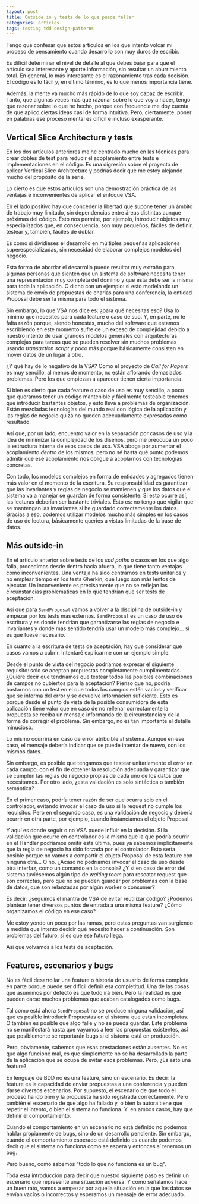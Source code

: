 ```yaml
---
layout: post
title: Outside in y tests de lo que puede fallar
categories: articles
tags: testing tdd design-patterns
---
```


Tengo que confesar que estos artículos en los que intento volcar mi proceso de pensamiento cuando desarrollo son muy duros de escribir. 

Es difícil determinar el nivel de detalle al que debes bajar para que el artículo sea interesante y aporte información, sin resultar un aburrimiento total. En general, lo más interesante es el razonamiento tras cada decisión. El código es lo fácil y, en último término, es lo que menos importancia tiene.

Además, la mente va mucho más rápido de lo que soy capaz de escribir. Tanto, que algunas veces más que razonar sobre lo que voy a hacer, tengo que razonar sobre lo que he hecho, porque con frecuencia me doy cuenta de que aplico ciertas ideas casi de forma intuitiva. Pero, ciertamente, poner en palabras ese proceso mental es difícil e incluso exasperante.

## Vertical Slice Architecture y tests

En los dos artículos anteriores me he centrado mucho en las técnicas para crear dobles de test para reducir el acoplamiento entre tests e implementaciones en el código. Es una digresión sobre el proyecto de aplicar Vertical Slice Architecture y podrías decir que me estoy alejando mucho del propósito de la serie.

Lo cierto es que estos artículos son una demostración práctica de las ventajas e inconvenientes de aplicar el enfoque VSA.

En el lado positivo hay que conceder la libertad que supone tener un ámbito de trabajo muy limitado, sin dependencias entre áreas distintas aunque próximas del código. Esto nos permite, por ejemplo, introducir objetos muy especializados que, en consecuencia, son muy pequeños, fáciles de definir, testear y, también, fáciles de doblar.

Es como si dividieses el desarrollo en múltiples pequeñas aplicaciones superespecializadas, sin necesidad de elaborar complejos modelos del negocio.

Esta forma de abordar el desarrollo puede resultar muy extraño para algunas personas que sienten que un sistema de software necesita tener una representación muy completa del dominio y que esta debe ser la misma para toda la aplicación. O dicho con un ejemplo: si esto modelando un sistema de envío de propuestas de charlas para una conferencia, la entidad Proposal debe ser la misma para todo el sistema.

Sin embargo, lo que VSA nos dice es: ¿para qué necesitas eso? Usa lo mínimo que necesites para cada feature o caso de suo. Y, en parte, no le falta razón porque, siendo honestas, mucho del software que estamos escribiendo en este momento sufre de un exceso de complejidad debido a nuestro intento de usar grandes modelos generales con arquitecturas complejas para tareas que se pueden resolver sin muchos problemas usando _transaction script_ y poco más porque básicamente consisten en mover datos de un lugar a otro.

¿Y qué hay de lo negativo de la VSA? Como el proyecto de _Call for Papers_ es muy sencillo, al menos de momento, no están aflorando demasiados problemas. Pero los que empiezan a aparecer tienen cierta importancia.

Si bien es cierto que cada feature o caso de uso es muy sencillo, a poco que queramos tener un código mantenible y fácilmente testeable tenemos que introducir bastantes objetos, y esto lleva a problemas de organización. Están mezcladas tecnologías del mundo real con lógica de la aplicación y las reglas de negocio quizá no queden adecuadamente expresadas como resultado.

Así que, por un lado, encuentro valor en la separación por casos de uso y la idea de minimizar la complejidad de los diseños, pero me preocupa un poco la estructura interna de esos casos de uso. VSA aboga por aumentar el acoplamiento _dentro_ de los mismos, pero no sé hasta qué punto podemos admitir que ese acoplamiento nos obligue a acoplarnos con tecnologías concretas.

Con todo, los modelos complejos en forma de entidades y agregados tienen más valor en el momento de la escritura. Su responsabilidad es garantizar que las invariantes y reglas de negocio se mantienen y que los datos que el sistema va a manejar se guardan de forma consistente. Si esto ocurre así, las lecturas deberían ser bastante triviales. Esto es: no tengo que vigilar que se mantengan las invariantes si he guardado correctamente los datos. Gracias a eso, podemos utilizar modelos mucho más simples en los casos de uso de lectura, básicamente queries a vistas limitadas de la base de datos.

## Más outside-in

En el artículo anterior sobre tests de los _sad paths_ o casos en los que algo falla, procedimos desde dentro hacia afuera, lo que tiene tanto ventajas como inconvenientes. Una ventaja ha sido centrarnos en tests unitarios y no emplear tiempo en los tests Gherkin, que luego son más lentos de ejecutar. Un inconveniente es precisamente que no se reflejan las circunstancias problemáticas en lo que tendrían que ser tests de aceptación.

Así que para `SendProposal` vamos a volver a la disciplina de outside-in y empezar por los tests más externos. `SendProposal` es un caso de uso de escritura y es donde tendrían que garantizarse las reglas de negocio e invariantes y donde más sentido tendría usar un modelo más complejo... si es que fuese necesario.

En cuanto a la escritura de tests de aceptación, hay que considerar qué casos vamos a cubrir. Intentaré explicarme con un ejemplo simple.

Desde el punto de vista del negocio podríamos expresar el siguiente requisito: solo se aceptan propuestas completamente cumplimentadas. ¿Quiere decir que tendríamos que testear todos las posibles combinaciones de campos no cubiertos para la aceptación? Pienso que no, podría bastarnos con un test en el que todos los campos estén vacíos y verificar que se informa del error y se devuelve información suficiente. Esto es porque desde el punto de vista de la posible consumidora de esta aplicación tiene valor que en caso de no rellenar correctamente la propuesta se reciba un mensaje informando de la circunstancia y de la forma de corregir el problema. Sin embargo, no es tan importante el detalle minucioso.

Lo mismo ocurriría en caso de error atribuible al sistema. Aunque en ese caso, el mensaje debería indicar que se puede intentar de nuevo, con los mismos datos.

Sin embargo, es posible que tengamos que testear unitariamente el error en cada campo, con el fin de obtener la resolución adecuada y garantizar que se cumplen las reglas de negocio propias de cada uno de los datos que necesitamos. Por otro lado, ¿esta validación es solo sintáctica o también semántica? 

En el primer caso, podría tener razón de ser que ocurra solo en el controlador, evitando invocar el caso de uso si la request no cumple los requisitos. Pero en el segundo caso, es una validación de negocio y debería ocurrir en otra parte, por ejemplo, cuando instanciamos el objeto Proposal.

Y aquí es donde seguir o no VSA puede influir en la decisión. Si la validación que ocurre en controlador es la misma que la que podría ocurrir en el Handler podríamos omitir esta última, pues ya sabemos implícitamente que la regla de negocio ha sido forzada por el controlador. Esto sería posible porque no vamos a compartir el objeto Proposal de esta feature con ninguna otra... O no. ¿Acaso no podríamos invocar el caso de uso desde otra interfaz, como un comando en la consola? ¿Y si en caso de error del sistema tuviésemos algún tipo de _waiting room_ para rescatar request que son correctas, pero que no se pueden guardar por problemas con la base de datos, que son relanzadas por algún worker o consumer?

Es decir: ¿seguimos el mantra de VSA de evitar reutilizar código? ¿Podemos plantear tener diversos puntos de entrada a una misma feature? ¿Cómo organizamos el código en ese caso?

Me estoy yendo un poco por las ramas, pero estas preguntas van surgiendo a medida que intento decidir qué necesito hacer a continuación. Son problemas del futuro, si es que ese futuro llega.

Así que volvamos a los tests de aceptación.

## Features, escenarios y bugs

No es fácil desarrollar una feature o historia de usuario de forma completa, en parte porque puede ser difícil definir esa completitud. Una de las cosas que asumimos por defecto es que todo irá bien. Pero la realidad es que pueden darse muchos problemas que acaban catalogados como bugs.

Tal como está ahora `SendProposal` no se produce ninguna validación, así que es posible introducir Propuestas en el sistema que están incompletas. O también es posible que algo falle y no se pueda guardar. Este problema no se manifestará hasta que vayamos a leer las propuestas existentes, así que posiblemente se reportarán bugs si el sistema está en producción.

Pero, obviamente, sabemos que esas prestaciones están ausentes. No es que algo funcione mal, es que simplemente no se ha desarrollado la parte de la aplicación que se ocupa de evitar esos problemas. Pero, ¿Es esto una feature?

En lenguaje de BDD no es una feature, sino un escenario. Es decir: la feature es la capacidad de enviar propuestas a una conferencia y pueden darse diversos escenarios. Por supuesto, el escenario de que todo el proceso ha ido bien y la propuesta ha sido registrada correctamente. Pero también el escenario de que algo ha fallado y, o bien la autora tiene que repetir el intento, o bien el sistema no funciona. Y. en ambos casos, hay que definir el comportamiento.

Cuando el comportamiento en un escenario no está definido no podemos hablar propiamente de bugs, sino de un desarrollo pendiente. Sin embargo, cuando el comportamiento esperado está definido es cuando podemos decir que el sistema no funciona como se espera y entonces sí tenemos un bug.

Pero bueno, como sabemos "todo lo que no funciona es un bug".

Toda esta introducción para decir que nuestro siguiente paso es definir un escenario que represente una situación adversa. Y como señalamos hace un buen rato, vamos a empezar por aquella situación en la que los datos se envían vacíos o incorrectos y esperamos un mensaje de error adecuado.

